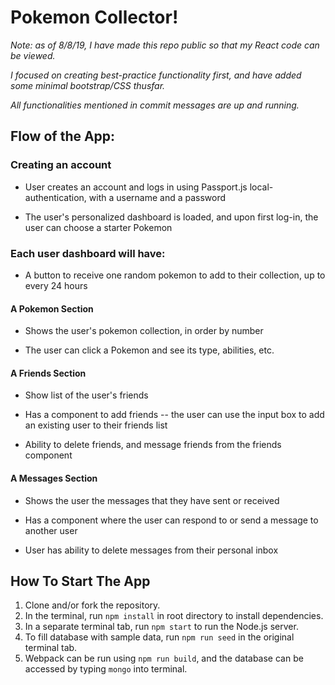 # Pokemon Collector!

*Note: as of 8/8/19, I have made this repo public so that my React code can be viewed.*

*I focused on creating best-practice functionality first, and have added some minimal bootstrap/CSS thusfar.*

*All functionalities mentioned in commit messages are up and running.*

## Flow of the App:

### Creating an account

- User creates an account and logs in using Passport.js local-authentication, with a username and a password

- The user's personalized dashboard is loaded, and upon first log-in, the user can choose a starter Pokemon

### Each user dashboard will have:

- A button to receive one random pokemon to add to their collection, up to every 24 hours

#### A Pokemon Section

- Shows the user's pokemon collection, in order by number

- The user can click a Pokemon and see its type, abilities, etc.

#### A Friends Section

- Show list of the user's friends

- Has a component to add friends -- the user can use the input box to add an existing user to their friends list

- Ability to delete friends, and message friends from the friends component

#### A Messages Section
    
- Shows the user the messages that they have sent or received

- Has a component where the user can respond to or send a message to another user

- User has ability to delete messages from their personal inbox

## How To Start The App

1. Clone and/or fork the repository.
2. In the terminal, run `npm install` in root directory to install dependencies.
3. In a separate terminal tab, run `npm start` to run the Node.js server.
4. To fill database with sample data, run `npm run seed` in the original terminal tab.
5. Webpack can be run using `npm run build`, and the database can be accessed by typing `mongo` into terminal.

